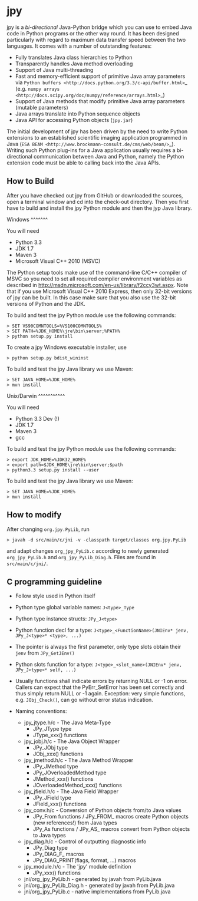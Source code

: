 jpy
===

jpy is a *bi-directional* Java-Python bridge which you can use to embed Java code in Python programs or the other
way round. It has been designed particularly with regard to maximum data transfer speed between the two languages.
It comes with a number of outstanding features:

* Fully translates Java class hierarchies to Python
* Transparently handles Java method overloading
* Support of Java multi-threading
* Fast and memory-efficient support of primitive Java array parameters via `Python buffers <http://docs.python.org/3.3/c-api/buffer.html>`_
  (e.g. `numpy arrays <http://docs.scipy.org/doc/numpy/reference/arrays.html>`_)
* Support of Java methods that modify primitive Java array parameters (mutable parameters)
* Java arrays translate into Python sequence objects
* Java API for accessing Python objects (``jpy.jar``)

The initial development of jpy has been driven by the need to write Python extensions to an established scientific
imaging application programmed in Java (`ESA BEAM <http://www.brockmann-consult.de/cms/web/beam/>`_).
Writing such Python plug-ins for a Java application usually requires a bi-directional communication between Java and
Python, namely the Python extension code must be able to calling back into the Java APIs.


How to Build
------------

After you have checked out jpy from GitHub or downloaded the sources, open a terminal window and cd into the check-out
directory. Then you first have to build and install the jpy Python module and then the jyp Java library.

Windows
^^^^^^^

You will need
* Python 3.3
* JDK 1.7
* Maven 3
* Microsoft Visual C++ 2010 (MSVC)

The Python setup tools make use of the command-line C/C++ compiler of MSVC so you need to set all required compiler
environment variables as described in http://msdn.microsoft.com/en-us/library/f2ccy3wt.aspx. Note that if you use
Microsoft Visual C++ 2010 Express, then only 32-bit versions of jpy can be built. In this case make sure that you also
use the 32-bit versions of Python and the JDK.

To build and test the jpy Python module use the following commands:

    > SET VS90COMNTOOLS=%VS100COMNTOOLS%
    > SET PATH=%JDK_HOME%\jre\bin\server;%PATH%
    > python setup.py install

To create a jpy Windows executable installer, use

    > python setup.py bdist_wininst

To build and test the jpy Java library we use Maven:

    > SET JAVA_HOME=%JDK_HOME%
    > mvn install


Unix/Darwin
^^^^^^^^^^^

You will need
* Python 3.3 Dev (!)
* JDK 1.7
* Maven 3
* gcc

To build and test the jpy Python module use the following commands:

    > export JDK_HOME=%JDK32_HOME%
    > export path=$JDK_HOME\jre\bin\server;$path
    > python3.3 setup.py install --user

To build and test the jpy Java library we use Maven:

    > SET JAVA_HOME=%JDK_HOME%
    > mvn install

How to modify
-------------

After changing `org.jpy.PyLib`, run

    > javah -d src/main/c/jni -v -classpath target/classes org.jpy.PyLib

and adapt changes `org_jpy_PyLib.c` according to newly generated `org_jpy_PyLib.h` and `org_jpy_PyLib_Diag.h`.
Files are found in `src/main/c/jni/`.


C programming guideline
-----------------------

* Follow style used in Python itself
* Python type global variable names: `J<type>_Type`
* Python type instance structs: `JPy_J<type>`
* Python function decl for a type: `J<type>_<FunctionName>(JNIEnv* jenv, JPy_J<type>* <type>, ...)`
* The pointer is always the first parameter, only type slots obtain their `jenv` from `JPy_GetJEnv()`
* Python slots function for a type: `J<type>_<slot_name>(JNIEnv* jenv, JPy_J<type>* self, ...)`
* Usually functions shall indicate errors by returning NULL or -1 on error.
  Callers can expect that the PyErr_SetError has been set correctly and thus simply
  return NULL or -1 again.
  Exception: very simple functions, e.g. `JObj_Check()`, can go without error status indication.
* Naming conventions:

    * jpy_jtype.h/c - The Java Meta-Type
        * JPy_JType type
        * JType_xxx() functions
    * jpy_jobj.h/c  - The Java Object Wrapper
        * JPy_JObj type
        * JObj_xxx() functions
    * jpy_jmethod.h/c - The Java Method Wrapper
        * JPy_JMethod type
        * JPy_JOverloadedMethod type
        * JMethod_xxx() functions
        * JOverloadedMethod_xxx() functions
    * jpy_jfield.h/c - The Java Field Wrapper
        * JPy_JField type
        * JField_xxx() functions
    * jpy_conv.h/c - Conversion of Python objects from/to Java values
        * JPy_From<JType> functions / JPy_FROM_<JTYPE> macros create Python objects (new references!) from Java types
        * JPy_As<JType> functions / JPy_AS_<JTYPE> macros convert from Python objects to Java types
    * jpy_diag.h/c - Control of outputting diagnostic info
        * JPy_Diag type
        * JPy_DIAG_F_<name> macros
        * JPy_DIAG_PRINT(flags, format, ...) macros
    * jpy_module.h/c - The 'jpy' module definition
        * JPy_xxx() functions
    * jni/org_jpy_PyLib.h - generated by javah from PyLib.java
    * jni/org_jpy_PyLib_Diag.h - generated by javah from PyLib.java
    * jni/org_jpy_PyLib.c - native implementations from PyLib.java


